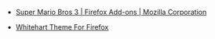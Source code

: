 
- [Super Mario Bros 3 | Firefox Add-ons | Mozilla Corporation](/2007/02/super-mario-bros-3-firefox-add-ons-mozilla-corporation/)

- [Whitehart Theme For Firefox](/2005/05/whitehart-theme-for-firefox/)
